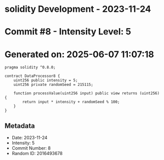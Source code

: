 ﻿# solidity Development - 2023-11-24
# Commit #8 - Intensity Level: 5
# Generated on: 2025-06-07 11:07:18
```solidity
pragma solidity ^0.8.0;

contract DataProcessor8 {
    uint256 public intensity = 5;
    uint256 private randomSeed = 215115;

    function processValue(uint256 input) public view returns (uint256) {
        return input * intensity + randomSeed % 100;
    }
}
```
## Metadata
- Date: 2023-11-24
- Intensity: 5
- Commit Number: 8
- Random ID: 2016493678
